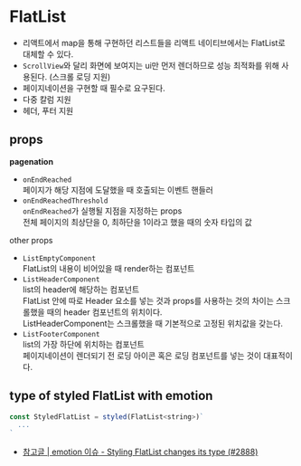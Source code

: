 # FlatList

- 리액트에서 map을 통해 구현하던 리스트들을 리액트 네이티브에서는 FlatList로 대체할 수 있다.
- `ScrollView`와 달리 화면에 보여지는 ui만 먼저 렌더하므로 성능 최적화를 위해 사용된다. (스크롤 로딩 지원)
- 페이지네이션을 구현할 때 필수로 요구된다.
- 다중 칼럼 지원
- 헤더, 푸터 지원

## props

**pagenation**

- `onEndReached`  
  페이지가 해당 지점에 도달했을 때 호출되는 이벤트 핸들러
- `onEndReachedThreshold`  
  `onEndReached`가 실행될 지점을 지정하는 props  
  전체 페이지의 최상단을 0, 최하단을 1이라고 했을 때의 숫자 타입의 값

other props

- `ListEmptyComponent`  
  FlatList의 내용이 비어있을 때 render하는 컴포넌트
- `ListHeaderComponent`  
  list의 header에 해당하는 컴포넌트  
  FlatList 안에 따로 Header 요소를 넣는 것과 props를 사용하는 것의 차이는 스크롤했을 때의 header 컴포넌트의 위치이다.  
  ListHeaderComponent는 스크롤했을 때 기본적으로 고정된 위치값을 갖는다.
- `ListFooterComponent`  
  list의 가장 하단에 위치하는 컴포넌트  
  페이지네이션이 렌더되기 전 로딩 아이콘 혹은 로딩 컴포넌트를 넣는 것이 대표적이다.

## type of styled FlatList with emotion

```jsx
const StyledFlatList = styled(FlatList<string>)`
  ...
`
```

- [참고글 | emotion 이슈 - Styling FlatList changes its type (#2888)](https://github.com/emotion-js/emotion/issues/2888)
